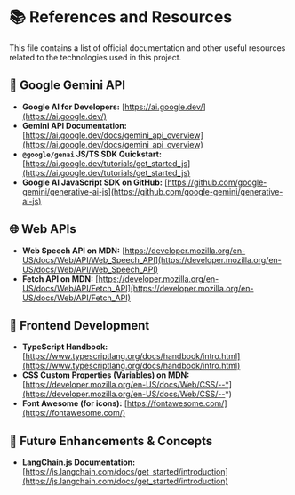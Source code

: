 # 📚 References and Resources

This file contains a list of official documentation and other useful resources related to the technologies used in this project.

## 🤖 Google Gemini API

*   **Google AI for Developers:** [https://ai.google.dev/](https://ai.google.dev/)
*   **Gemini API Documentation:** [https://ai.google.dev/docs/gemini_api_overview](https://ai.google.dev/docs/gemini_api_overview)
*   **`@google/genai` JS/TS SDK Quickstart:** [https://ai.google.dev/tutorials/get_started_js](https://ai.google.dev/tutorials/get_started_js)
*   **Google AI JavaScript SDK on GitHub:** [https://github.com/google-gemini/generative-ai-js](https://github.com/google-gemini/generative-ai-js)

## 🌐 Web APIs

*   **Web Speech API on MDN:** [https://developer.mozilla.org/en-US/docs/Web/API/Web_Speech_API](https://developer.mozilla.org/en-US/docs/Web/API/Web_Speech_API)
*   **Fetch API on MDN:** [https://developer.mozilla.org/en-US/docs/Web/API/Fetch_API](https://developer.mozilla.org/en-US/docs/Web/API/Fetch_API)

## 🎨 Frontend Development

*   **TypeScript Handbook:** [https://www.typescriptlang.org/docs/handbook/intro.html](https://www.typescriptlang.org/docs/handbook/intro.html)
*   **CSS Custom Properties (Variables) on MDN:** [https://developer.mozilla.org/en-US/docs/Web/CSS/--*](https://developer.mozilla.org/en-US/docs/Web/CSS/--*)
*   **Font Awesome (for icons):** [https://fontawesome.com/](https://fontawesome.com/)

## 🚀 Future Enhancements & Concepts

*   **LangChain.js Documentation:** [https://js.langchain.com/docs/get_started/introduction](https://js.langchain.com/docs/get_started/introduction)